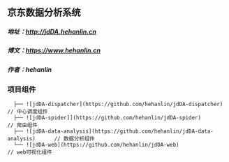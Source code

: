 ## 京东数据分析系统

##### 地址：http://jdDA.hehanlin.cn
##### 博文：https://www.hehanlin.cn
##### 作者：hehanlin

### 项目组件
```
  ├── ![jdDA-dispatcher](https://github.com/hehanlin/jdDA-dispatcher)            // 中心调度组件
  ├── ![jdDA-spider]](https://github.com/hehanlin/jdDA-spider)                   // 爬虫组件
  ├── ![jdDA-data-analysis](https://github.com/hehanlin/jdDA-data-analysis)      // 数据分析组件
  └── ![jdDA-web](https://github.com/hehanlin/jdDA-web)                          // web可视化组件
```
